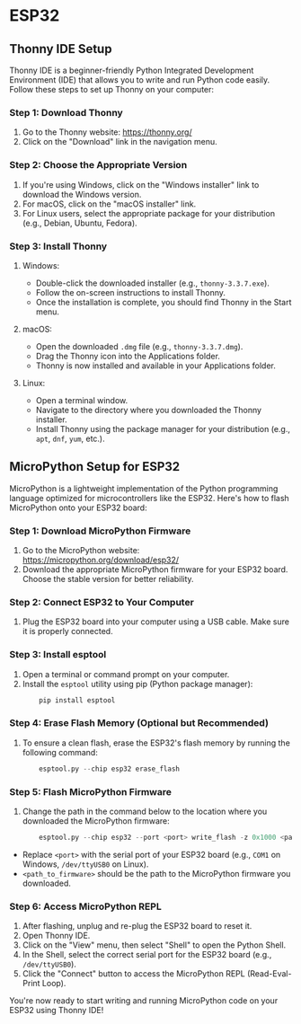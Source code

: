 # ESP32

## Thonny IDE Setup

Thonny IDE is a beginner-friendly Python Integrated Development Environment (IDE) that allows you to write and run Python code easily. Follow these steps to set up Thonny on your computer:

### Step 1: Download Thonny

1. Go to the Thonny website: https://thonny.org/
2. Click on the "Download" link in the navigation menu.

### Step 2: Choose the Appropriate Version

1. If you're using Windows, click on the "Windows installer" link to download the Windows version.
2. For macOS, click on the "macOS installer" link.
3. For Linux users, select the appropriate package for your distribution (e.g., Debian, Ubuntu, Fedora).

### Step 3: Install Thonny

1. Windows:
   - Double-click the downloaded installer (e.g., `thonny-3.3.7.exe`).
   - Follow the on-screen instructions to install Thonny.
   - Once the installation is complete, you should find Thonny in the Start menu.

2. macOS:
   - Open the downloaded `.dmg` file (e.g., `thonny-3.3.7.dmg`).
   - Drag the Thonny icon into the Applications folder.
   - Thonny is now installed and available in your Applications folder.

3. Linux:
   - Open a terminal window.
   - Navigate to the directory where you downloaded the Thonny installer.
   - Install Thonny using the package manager for your distribution (e.g., `apt`, `dnf`, `yum`, etc.).

## MicroPython Setup for ESP32

MicroPython is a lightweight implementation of the Python programming language optimized for microcontrollers like the ESP32. Here's how to flash MicroPython onto your ESP32 board:

### Step 1: Download MicroPython Firmware

1. Go to the MicroPython website: https://micropython.org/download/esp32/
2. Download the appropriate MicroPython firmware for your ESP32 board. Choose the stable version for better reliability.

### Step 2: Connect ESP32 to Your Computer

1. Plug the ESP32 board into your computer using a USB cable. Make sure it is properly connected.

### Step 3: Install esptool

1. Open a terminal or command prompt on your computer.
2. Install the `esptool` utility using pip (Python package manager):
    ``` python 
        pip install esptool

### Step 4: Erase Flash Memory (Optional but Recommended)

1. To ensure a clean flash, erase the ESP32's flash memory by running the following command:
    ``` python 
        esptool.py --chip esp32 erase_flash


### Step 5: Flash MicroPython Firmware

1. Change the path in the command below to the location where you downloaded the MicroPython firmware:
    ``` python 
        esptool.py --chip esp32 --port <port> write_flash -z 0x1000 <path_to_firmware>


- Replace `<port>` with the serial port of your ESP32 board (e.g., `COM1` on Windows, `/dev/ttyUSB0` on Linux).
- `<path_to_firmware>` should be the path to the MicroPython firmware you downloaded.

### Step 6: Access MicroPython REPL

1. After flashing, unplug and re-plug the ESP32 board to reset it.
2. Open Thonny IDE.
3. Click on the "View" menu, then select "Shell" to open the Python Shell.
4. In the Shell, select the correct serial port for the ESP32 board (e.g., `/dev/ttyUSB0`).
5. Click the "Connect" button to access the MicroPython REPL (Read-Eval-Print Loop).

You're now ready to start writing and running MicroPython code on your ESP32 using Thonny IDE!


